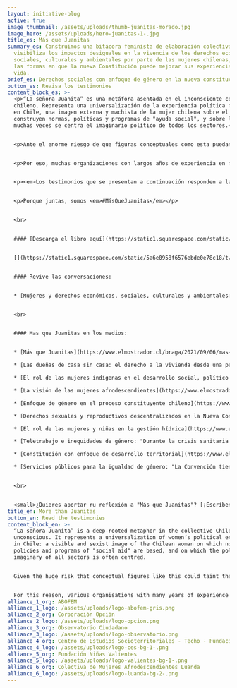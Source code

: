 ```yaml
---
layout: initiative-blog
active: true
image_thumbnail: /assets/uploads/thumb-juanitas-morado.jpg
image_hero: /assets/uploads/hero-juanitas-1-.jpg
title_es: Más que Juanitas
summary_es: Construimos una bitácora feminista de elaboración colectiva, que
  visibiliza los impactos desiguales en la vivencia de los derechos económicos,
  sociales, culturales y ambientales por parte de las mujeres chilenas, asi como
  las formas en que la nueva Constitución puede mejorar sus experiencias de
  vida.
brief_es: Derechos sociales con enfoque de género en la nueva constitución
button_es: Revisa los testimonios
content_block_es: >-
  <p>“La señora Juanita” es una metáfora asentada en el inconsciente colectivo
  chileno. Representa una universalización de la experiencia política femenina
  en Chile, una imagen externa y machista de la mujer chilena sobre el que se
  construyen normas, políticas y programas de "ayuda social", y sobre la que
  muchas veces se centra el imaginario político de todos los sectores.</p>


  <p>Ante el enorme riesgo de que figuras conceptuales como esta puedan teñir el debate constitucional sobre los derechos económicos, sociales, culturales y ambientales (DESCA), abordar este debate desde una perspectiva que integre el enfoque de género, la constitución y los DESCA ofrece una oportunidad y un espacio transformativo para tratar los problemas endémicos de injusticia social y económica que afectan a las mujeres y diversidades en Chile, con miras a la construcción del nuevo texto constitucional.</p>


  <p>Por eso, muchas organizaciones con largos años de experiencia en feminismos o derechos sociales, se han sumado al Distrito Global para compartir relatos de mujeres en Chile, con el objetivo de identificar los elementos clave para transversalizar el enfoque de género en todos los derechos sociales, contribuyendo así a  la transformación de las formas en que se entienden y protegen estos derechos.</p>


  <p><em>Los testimonios que se presentan a continuación responden a la pregunta: ¿Cómo la nueva Constitución puede cambiar las experiencias de vida de las mujeres en Chile?</em></p>


  <p>Porque juntas, somos <em>#MásQueJuanitas</em></p>


  <br>


  #### [Descarga el libro aquí](https://static1.squarespace.com/static/5a6e0958f6576ebde0e78c18/t/61bb25f3f22f076f2f930e19/1639654920501/Mas_Que_Juanitas_vfinal.pdf)


  [](https://static1.squarespace.com/static/5a6e0958f6576ebde0e78c18/t/61bb25f3f22f076f2f930e19/1639654920501/Mas_Que_Juanitas_vfinal.pdf)<br>


  #### Revive las conversaciones:


  * [Mujeres y derechos económicos, sociales, culturales y ambientales: Miradas desde la interseccionalidad](https://distritoglobal.org/publicaciones/mujeres-y-desca-miradas-desde-la-interseccionalidad.html)


  <br>


  #### Mas que Juanitas en los medios:


  * [Más que Juanitas](https://www.elmostrador.cl/braga/2021/09/06/mas-que-juanitas/)

  * [Las dueñas de casa sin casa: el derecho a la vivienda desde una perspectiva de género](https://www.elmostrador.cl/braga/2021/09/27/las-duenas-de-casa-sin-casa-el-derecho-a-la-vivienda-desde-una-perspectiva-de-genero/)

  * [El rol de las mujeres indígenas en el desarrollo social, político y cultural de sus pueblos y en la construcción de un nuevo Chile](https://www.elmostrador.cl/braga/2021/10/12/el-rol-de-las-mujeres-indigenas-en-el-desarrollo-social-politico-y-cultural-de-sus-pueblos-y-en-la-construccion-de-un-nuevo-chile/)

  * [La visión de las mujeres afrodescendientes](https://www.elmostrador.cl/braga/2021/10/18/la-vision-de-las-mujeres-afrodescendientes/)

  * [Enfoque de género en el proceso constituyente chileno](https://www.rimisp.org/noticia/enfoque-de-genero-en-el-proceso-constituyente-chileno/)

  * [Derechos sexuales y reproductivos descentralizados en la Nueva Constitución](https://www.elmostrador.cl/braga/2021/11/01/derechos-sexuales-y-reproductivos-descentralizados-en-la-nueva-constitucion/)

  * [El rol de las mujeres y niñas en la gestión hídrica](https://www.elmostrador.cl/braga/2021/11/04/el-rol-de-las-mujeres-y-ninas-en-la-gestion-hidrica/)

  * [Teletrabajo e inequidades de género: "Durante la crisis sanitaria no ha sido voluntario ni gradual, esto ha traído una sobre exigencia a las mujeres"](https://www.elmostrador.cl/braga/2021/11/10/teletrabajo-e-inequidades-de-genero-en-el-contexto-de-la-crisis-sanitaria-no-ha-sido-voluntario-ni-gradual-lo-que-ha-traido-aparejado-una-sobre-exigencia-a-las-mujeres/)

  * [Constitución con enfoque de desarrollo territorial](https://www.elmostrador.cl/braga/2021/12/13/constitucion-con-enfoque-de-desarrollo-territorial/)

  * [Servicios públicos para la igualdad de género: "La Convención tiene la capacidad de transformar las condiciones de vida de las mujeres"](https://www.elmostrador.cl/braga/2022/01/20/servicios-publicos-para-la-igualdad-de-genero-la-convencion-tiene-la-capacidad-de-transformar-las-condiciones-de-vida-de-las-mujeres/)


  <br>


  <small>¿Quieres aportar ru reflexión a "Más que Juanitas"? [¡Escríbenos!](https://www.distritoglobal.org/contacto/)</small>
title_en: More than Juanitas
button_en: Read the testimonies
content_block_en: >-
  “La señora Juanita” is a deep-rooted metaphor in the collective Chilean
  unconscious. It represents a universalization of women’s political experience
  in Chile: a visible and sexist image of the Chilean woman on which norms,
  policies and programs of "social aid" are based, and on which the political
  imaginary of all sectors is often centred.


  Given the huge risk that conceptual figures like this could taint the constitutional debate, addressing this issue from a perspective that integrates gender, the constitution and ESCE offers an opportunity and a transformative space to deal with the endemic problems of social and economic injustice that affect women and a wide range of people in Chile, with a view to creating a constitutional text with a gender focus.


  For this reason, various organisations with many years of experience in feminism or social rights have joined Distrito Global to share stories from Chilean women about how the new Constitution can change their life experiences. With their help, this initiative aims to identify the key elements to making the gender approach universal when it comes to all social rights, to help transform the ways in which these rights are understood and protected.
alliance_1_org: ABOFEM
alliance_1_logo: /assets/uploads/logo-abofem-gris.png
alliance_2_org: Corporación Opción
alliance_2_logo: /assets/uploads/logo-opcion.png
alliance_3_org: Observatorio Ciudadano
alliance_3_logo: /assets/uploads/logo-observatorio.png
alliance_4_org: Centro de Estudios Socioterritoriales - Techo - Fundación Vivienda
alliance_4_logo: /assets/uploads/logo-ces-bg-1-.png
alliance_5_org: Fundación Niñas Valientes
alliance_5_logo: /assets/uploads/logo-valientes-bg-1-.png
alliance_6_org: Colectiva de Mujeres Afrodescendientes Luanda
alliance_6_logo: /assets/uploads/logo-luanda-bg-2-.png
---
```

